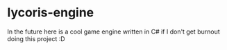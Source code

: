 # lycoris-engine
In the future here is a cool game engine written in C# if I don't get burnout doing this project :D
